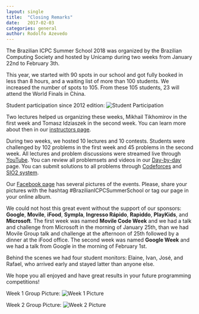 ```yaml
---
layout: single
title:  "Closing Remarks"
date:   2017-02-03
categories: general
author: Rodolfo Azevedo
---
```

The Brazilian ICPC Summer School 2018 was organized by the Brazilian Computing Society and hosted by Unicamp during two weeks from January 22nd to February 3th.

This year, we started with 90 spots in our school and got fully booked in less than 8 hours, and a waiting list of more than 100 students. We increased the number of spots to 105. From these 105 students, 23 will attend the World Finals in China.

Student participation since 2012 edition:
![Student Participation](../../images/students.png)

Two lectures helped us organizing these weeks, Mikhail Tikhomirov in the first week and Tomasz Idziaszek in the second week. You can learn more about then in our [instructors page](../../instructors).

During two weeks, we hosted 10 lectures and 10 contests. Students were challenged by 102 problems in the first week and 45 problems in the second week. All lectures and problem discussions were streamed live through [YouTube](https://www.youtube.com/watch?v=_qOH-nmrVsE&list=PLdyIeAAaboLvqvtHzAUQ9D_qgpIHNYvAs). You can review all problemsets and videos in our [Day-by-day](../../daybyday) page. You can submit solutions to all problems through [Codeforces](http://codeforces.com/group/3qadGzUdR4/contests) and [SIO2 system](https://sio2.mimuw.edu.pl).

Our [Facebook page](http://www.facebook.com/maratona) has several pictures of the events. Please, share your pictures with the hashtag #BrazilianICPCSummerSchool or tag our page in your online album.

We could not host this great event without the support of our sponsors: **Google**, **Movile**, **iFood**, **Sympla**, **Ingresso Rápido**, **Rapiddo**, **PlayKids**, and **Microsoft**. The first week was named **Movile Code Week** and we had a talk and challenge from Microsoft in the morning of January 25th, than we had Movile Group talk and challenge at the afternoon of 25th followed by a dinner at the iFood office. The second week was named **Google Week** and we had a talk from Google in the morning of February 1st.

Behind the scenes we had four student monitors: Elaine, Ivan, José, and Rafael, who arrived early and stayed latter than anyone else.

We hope you all enjoyed and have great results in your future programming competitions!

Week 1 Group Picture:
![Week 1 Picture](../../images/week1.jpg)

Week 2 Group Picture:
![Week 2 Picture](../../images/week2.jpg)
